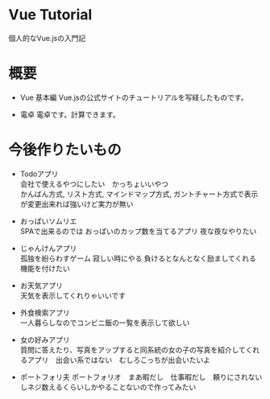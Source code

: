 # Vue Tutorial
 個人的なVue.jsの入門記


# 概要
* Vue 基本編
Vue.jsの公式サイトのチュートリアルを写経したものです。

* 電卓
電卓です。計算できます。


# 今後作りたいもの

- Todoアプリ  
会社で使えるやつにしたい　かっちょいいやつ  
かんばん方式, リスト方式, マインドマップ方式, ガントチャート方式で表示が変更出来れば強いけど実力が無い

- おっぱいソムリエ  
SPAで出来るのでは おっぱいのカップ数を当てるアプリ 夜な夜なやりたい

- じゃんけんアプリ  
孤独を紛らわすゲーム 寂しい時にやる 負けるとなんとなく励ましてくれる機能を付けたい

- お天気アプリ  
天気を表示してくれりゃいいです

- 外食検索アプリ  
一人暮らしなのでコンビニ飯の一覧を表示して欲しい

- 女の好みアプリ  
質問に答えたり、写真をアップすると同系統の女の子の写真を紹介してくれるアプリ　出会い系ではない　むしろこっちが出会いたいよ

- ポートフォリ夫
ポートフォリオ　まあ暇だし　仕事暇だし　頼りにされないしネジ数えるくらいしかやることないので作ってみたい